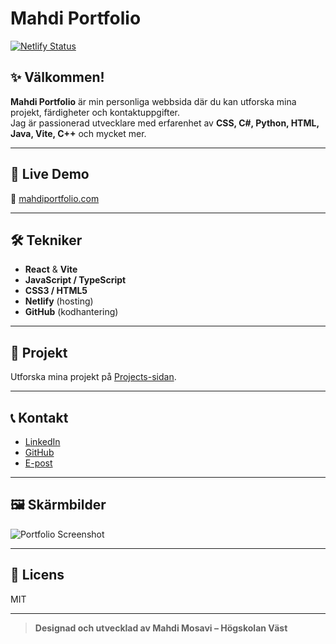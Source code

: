 # Mahdi Portfolio

[![Netlify Status](https://api.netlify.com/api/v1/badges/YOUR_BADGE_ID/deploy-status)](https://mahdiportfolio.com)

## ✨ Välkommen!

**Mahdi Portfolio** är min personliga webbsida där du kan utforska mina projekt, färdigheter och kontaktuppgifter.  
Jag är passionerad utvecklare med erfarenhet av **CSS, C#, Python, HTML, Java, Vite, C++** och mycket mer.

---

## 🚀 Live Demo

🔗 [mahdiportfolio.com](https://mahdiportfolio.com)

---

## 🛠️ Tekniker

- **React** & **Vite**
- **JavaScript / TypeScript**
- **CSS3 / HTML5**
- **Netlify** (hosting)
- **GitHub** (kodhantering)

---

## 📂 Projekt

Utforska mina projekt på [Projects-sidan](https://www.mahdiportfolio.com/projects).

---

## 📞 Kontakt

- [LinkedIn](https://www.linkedin.com/in/ditt-namn)
- [GitHub](https://github.com/mahdi475)
- [E-post](mailto:mahdi@example.com)

---

## 🖼️ Skärmbilder

![Portfolio Screenshot](https://mahdiportfolio.com/screenshot.png)

---

## 📄 Licens

MIT

---

> **Designad och utvecklad av Mahdi Mosavi – Högskolan Väst**
